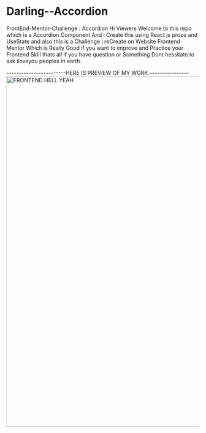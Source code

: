 # Darling--Accordion
FrontEnd-Mentor-Challenge : Accordion
Hi Viewers Welcome to this repo which is a Accordion Component And i Create this using React js props and UseState
and also this is a Challenge i reCreate on Website Frontend Mentor Which is Really Good if you want to improve and
Practice your Frontend Skill thats all if you have question or Something Dont hessitate to ask iloveyou peoples in earth.

------------------------HERE IS PREVIEW OF MY WORK ----------------
<img width="913" alt="FRONTEND HELL YEAH" src="https://github.com/AkoToSiJeromeEh/Darling--Accordion/assets/114987334/73e1198f-4f71-452f-8e8d-55aa154be0af">

